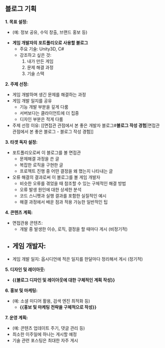 ## 블로그 기획
**1. 목표 설정:**

* (예: 정보 공유, 수익 창출, 브랜드 홍보 등)
- **게임 개발자의 포트폴리오로 사용할 블로그**
	- 주요 기술: Unity3D, C#
	- 강조하고 싶은 것: 
		1. 내가 만든 게임
		2. 문제 해결 과정
		3. 기술 스택

**2. 주제 선정:**

* 게임 개발하며 생긴 문제를 해결하는 과정
* 게임 개발 일지를 공유
	* 기능 개발 부분을 깊게 다룸
	* 서버보다는 클라이언트에 더 집중
	* 디자인 부분은 적게 다룸
* 주제 선정 이유: [[면접관 관점에서 본 좋은 개발자 블로그#**블로그 작성 경험**|면접관 관점에서 본 좋은 블로그 - 블로그 작성 경험]]

**3. 타겟 독자 설정:**

* 포트폴리오로써 이 블로그를 볼 면접관
	- 문제해결 과정을 쓴 글
	- 복잡한 로직을 구현한 글
	- 프로젝트 진행 중 어떤 결정을 왜 했는지 나타내는 글
* 오류 해결의 결과로써 이 블로그를 볼 게임 개발자 
	* 비슷한 오류를 겪었을 때 참조할 수 있는 구체적인 해결 방법
	- 오류 발생 원인에 대한 상세한 분석
	- 코드 스니펫과 실행 결과를 포함한 실질적인 예시
	- 해결 과정에서 배운 점과 적용 가능한 일반적인 팁

**4. 콘텐츠 계획:**

- 면접관용 콘텐츠:
	- 개발 중 발생한 이슈, 로직, 결정을 할 때마다 게시 (비정기적)
- 게임 개발자:
	- 
* 게임 개발 일지: 옵시디언에 적은 일지를 한달마다 정리해서 게시 (정기적)

**5. 디자인 및 레이아웃:**

* __{{블로그 디자인 및 레이아웃에 대한 구체적인 계획 작성}}__

**6. 홍보 및 마케팅:**

* (예: 소셜 미디어 활용, 검색 엔진 최적화 등)
  * __{{홍보 및 마케팅 전략을 구체적으로 작성}}__

**7. 운영 계획:**

* (예: 콘텐츠 업데이트 주기, 댓글 관리 등)
* 최소한 이주일에 하나는 게시할 예정
* 기술 관련 포스팅은 최대한 자주 게시
